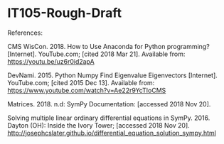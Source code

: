 # IT105-Rough-Draft
References:



CMS WisCon. 2018. How to Use Anaconda for Python programming? [Internet]. YouTube.com; [cited 2018 Mar 21]. Available from:                           https://youtu.be/uz6r0id2apA



DevNami. 2015. Python Numpy Find Eigenvalue Eigenvectors [Internet]. YouTube.com; [cited 2015 Dec 13]. Available from:                            https://www.youtube.com/watch?v=Ae22r9YcTIoCMS



Matrices. 2018. n.d: SymPy Documentation: [accessed 2018 Nov 20].



Solving multiple linear ordinary differential equations in SymPy. 2016. Dayton (OH): Inside the Ivory Tower; [accessed 2018 Nov 20].              http://josephcslater.github.io/differential_equation_solution_sympy.html
